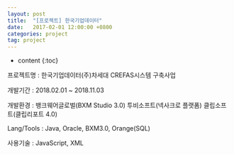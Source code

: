 ```yaml
---
layout: post
title:  "[프로젝트] 한국기업데이터"
date:   2017-02-01 12:00:00 +0800
categories: project
tag: project
---
```


* content
{:toc}


프로젝트명 : 한국기업데이터(주)차세대 CREFAS시스템 구축사업 

개발기간 : 2018.02.01 ~ 2018.11.03

개발환경 : 뱅크웨어글로벌(BXM Studio 3.0) 
         투비소프트(넥사크로 플랫폼)
         클립소프트(클립리포트 4.0) 

Lang/Tools : Java, Oracle, BXM3.0, Orange(SQL)

사용기술 : JavaScript, XML
